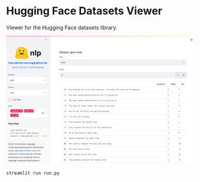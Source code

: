 # Hugging Face Datasets Viewer

Viewer for the Hugging Face datasets library. 


<img src="viewer.png" />

```
streamlit run run.py 
```

